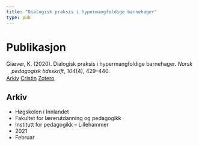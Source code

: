 ```yaml
---
title: "Dialogisk praksis i hypermangfoldige barnehager"
type: pub
---
```

<h1>Publikasjon</h1>
<article id="csl-bib-container-6GRAJSFE" class="csl-bib-container">
  <div class="csl-bib-body" style="line-height: 1.35; padding-left: 1em; text-indent:-1em;">
  <div class="csl-entry">Gi&#xE6;ver, K. (2020). Dialogisk praksis i hypermangfoldige barnehager. <i>Norsk pedagogisk tidsskrift</i>, <i>104</i>(4), 429&#x2013;440.</div>
</div>
  <div class="csl-bib-buttons">
    <a href="#taxonomy-article-6GRAJSFE" class="csl-bib-button">Arkiv</a>
    <a href="https://app.cristin.no/results/show.jsf?id=1885659" alt="Cristin URL" class="csl-bib-button">Cristin</a>
    <a href="http://zotero.org/groups/5022929/items/6GRAJSFE" alt="Zotero URL" class="csl-bib-button">Zotero</a>
  </div>
  <div id="csl-bib-meta-container-6GRAJSFE"></div>
</article>
<div id="csl-bib-meta-6GRAJSFE" class="csl-bib-meta">
  <article id="taxonomy-article-6GRAJSFE" class="taxonomy-article">
    <h1>Arkiv</h1>
    <ul>
      <li>Høgskolen i Innlandet</li>
      <li>Fakultet for lærerutdanning og pedagogikk</li>
      <li>Institutt for pedagogikk – Lillehammer</li>
      <li>2021</li>
      <li>Februar</li>
    </ul>
  </article>
</div>
